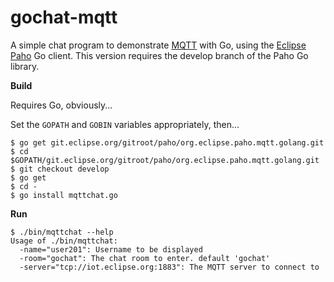 gochat-mqtt
===========

A simple chat program to demonstrate [MQTT](http://mqtt.org) with Go, using the [Eclipse Paho](http://eclipse.org/paho) Go client. This version requires the develop branch of the Paho Go library.

**Build**

Requires Go, obviously...

Set the `GOPATH` and `GOBIN` variables appropriately, then...

```
$ go get git.eclipse.org/gitroot/paho/org.eclipse.paho.mqtt.golang.git
$ cd $GOPATH/git.eclipse.org/gitroot/paho/org.eclipse.paho.mqtt.golang.git
$ git checkout develop
$ go get
$ cd -
$ go install mqttchat.go
```

**Run**

```
$ ./bin/mqttchat --help
Usage of ./bin/mqttchat:
  -name="user201": Username to be displayed
  -room="gochat": The chat room to enter. default 'gochat'
  -server="tcp://iot.eclipse.org:1883": The MQTT server to connect to
```
